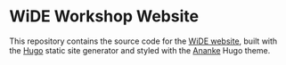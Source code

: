 # WiDE Workshop Website

This repository contains the source code for the [WiDE website](https://wide.hpc4ai.it), built with the [Hugo](https://gohugo.io/) static site generator and styled with the [Ananke](https://github.com/theNewDynamic/gohugo-theme-ananke) Hugo theme.
